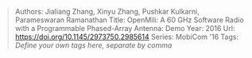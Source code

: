 > Authors: Jialiang Zhang, Xinyu Zhang, Pushkar Kulkarni, Parameswaran Ramanathan
> Title: OpenMili: A 60 GHz Software Radio with a Programmable Phased-Array Antenna: Demo
> Year: 2016
> Url: https://doi.org/10.1145/2973750.2985614
> Series: MobiCom '16
> Tags: *Define your own tags here, separate by comma*
